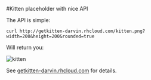 #Kitten placeholder with nice API

The API is simple:

```
curl http://getkitten-darvin.rhcloud.com/kitten.png?width=200&height=200&rounded=true
```

Will return you:

![kitten](http://getkitten-darvin.rhcloud.com/kitten.png?width=200&height=200&rounded=true)

See [getkitten-darvin.rhcloud.com](http://getkitten-darvin.rhcloud.com) for details.